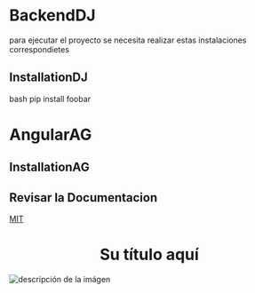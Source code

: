 # BackendDJ
para ejecutar el proyecto se necesita realizar estas instalaciones correspondietes 
## InstallationDJ
bash
pip install foobar


# AngularAG
## InstallationAG


## Revisar la Documentacion

[MIT](https://choosealicense.com/licenses/mit/)


<h1 align="center"> Su título aquí </h1>

![descripción de la imágen](https://w7.pngwing.com/pngs/490/971/png-transparent-naruto-uzumaki-naruto-shipp%C5%ABden-kakashi-hatake-itachi-uchiha-naruto-hand-fictional-character-cartoon-thumbnail.png)
